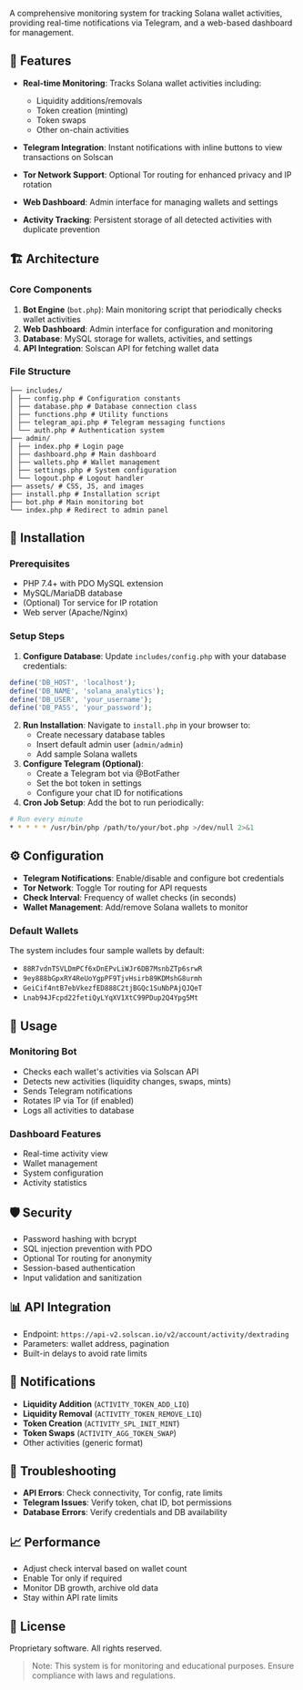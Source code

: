A comprehensive monitoring system for tracking Solana wallet activities,
providing real-time notifications via Telegram, and a web-based
dashboard for management.

## 🌟 Features

-   **Real-time Monitoring**: Tracks Solana wallet activities including:

    -   Liquidity additions/removals
    -   Token creation (minting)
    -   Token swaps
    -   Other on-chain activities

-   **Telegram Integration**: Instant notifications with inline buttons
    to view transactions on Solscan

-   **Tor Network Support**: Optional Tor routing for enhanced privacy
    and IP rotation

-   **Web Dashboard**: Admin interface for managing wallets and settings

-   **Activity Tracking**: Persistent storage of all detected activities
    with duplicate prevention

## 🏗️ Architecture

### Core Components

1.  **Bot Engine** (`bot.php`): Main monitoring script that periodically
    checks wallet activities
2.  **Web Dashboard**: Admin interface for configuration and monitoring
3.  **Database**: MySQL storage for wallets, activities, and settings
4.  **API Integration**: Solscan API for fetching wallet data

### File Structure

    ├── includes/
    │ ├── config.php # Configuration constants
    │ ├── database.php # Database connection class
    │ ├── functions.php # Utility functions
    │ ├── telegram_api.php # Telegram messaging functions
    │ └── auth.php # Authentication system
    ├── admin/
    │ ├── index.php # Login page
    │ ├── dashboard.php # Main dashboard
    │ ├── wallets.php # Wallet management
    │ ├── settings.php # System configuration
    │ └── logout.php # Logout handler
    ├── assets/ # CSS, JS, and images
    ├── install.php # Installation script
    ├── bot.php # Main monitoring bot
    └── index.php # Redirect to admin panel

## 🚀 Installation

### Prerequisites

-   PHP 7.4+ with PDO MySQL extension
-   MySQL/MariaDB database
-   (Optional) Tor service for IP rotation
-   Web server (Apache/Nginx)

### Setup Steps

1.  **Configure Database**: Update `includes/config.php` with your
    database credentials:

``` php
define('DB_HOST', 'localhost');
define('DB_NAME', 'solana_analytics');
define('DB_USER', 'your_username');
define('DB_PASS', 'your_password');
```

2.  **Run Installation**: Navigate to `install.php` in your browser to:
    -   Create necessary database tables
    -   Insert default admin user (`admin/admin`)
    -   Add sample Solana wallets
3.  **Configure Telegram (Optional)**:
    -   Create a Telegram bot via @BotFather
    -   Set the bot token in settings
    -   Configure your chat ID for notifications
4.  **Cron Job Setup**: Add the bot to run periodically:

``` bash
# Run every minute
* * * * * /usr/bin/php /path/to/your/bot.php >/dev/null 2>&1
```

## ⚙️ Configuration

-   **Telegram Notifications**: Enable/disable and configure bot
    credentials
-   **Tor Network**: Toggle Tor routing for API requests
-   **Check Interval**: Frequency of wallet checks (in seconds)
-   **Wallet Management**: Add/remove Solana wallets to monitor

### Default Wallets

The system includes four sample wallets by default:

-   `88R7vdnTSVLDmPCf6xDnEPvLiWJr6DB7MsnbZTp6srwR`
-   `9ey888bGpxRY4ReUoYgpPF9TjvHsirb89KDMshG8urmh`
-   `GeiCif4ntB7ebVkezfED888C2tjBGQc1SuNbPAjQJQeT`
-   `Lnab94JFcpd22fetiQyLYqXV1XtC99PDup2Q4Ypg5Mt`

## 🔧 Usage

### Monitoring Bot

-   Checks each wallet's activities via Solscan API
-   Detects new activities (liquidity changes, swaps, mints)
-   Sends Telegram notifications
-   Rotates IP via Tor (if enabled)
-   Logs all activities to database

### Dashboard Features

-   Real-time activity view
-   Wallet management
-   System configuration
-   Activity statistics

## 🛡️ Security

-   Password hashing with bcrypt
-   SQL injection prevention with PDO
-   Optional Tor routing for anonymity
-   Session-based authentication
-   Input validation and sanitization

## 📊 API Integration

-   Endpoint: `https://api-v2.solscan.io/v2/account/activity/dextrading`
-   Parameters: wallet address, pagination
-   Built-in delays to avoid rate limits

## 🔔 Notifications

-   **Liquidity Addition** (`ACTIVITY_TOKEN_ADD_LIQ`)
-   **Liquidity Removal** (`ACTIVITY_TOKEN_REMOVE_LIQ`)
-   **Token Creation** (`ACTIVITY_SPL_INIT_MINT`)
-   **Token Swaps** (`ACTIVITY_AGG_TOKEN_SWAP`)
-   Other activities (generic format)

## 🚨 Troubleshooting

-   **API Errors**: Check connectivity, Tor config, rate limits
-   **Telegram Issues**: Verify token, chat ID, bot permissions
-   **Database Errors**: Verify credentials and DB availability

## 📈 Performance

-   Adjust check interval based on wallet count
-   Enable Tor only if required
-   Monitor DB growth, archive old data
-   Stay within API rate limits

## 📝 License

Proprietary software. All rights reserved.

> Note: This system is for monitoring and educational purposes. Ensure
> compliance with laws and regulations.
